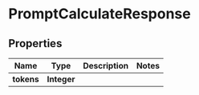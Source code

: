 

# PromptCalculateResponse


## Properties

| Name | Type | Description | Notes |
|------------ | ------------- | ------------- | -------------|
|**tokens** | **Integer** |  |  |



